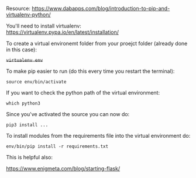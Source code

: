 Resource: https://www.dabapps.com/blog/introduction-to-pip-and-virtualenv-python/

You'll need to install virtualenv: https://virtualenv.pypa.io/en/latest/installation/


To create a virtual environemt folder from your proejct folder (already done in this case):

~~`virtualenv env`~~

To make pip easier to run (do this every time you restart the terminal):

`source env/bin/activate`

If you want to check the python path of the virtual environment:

`which python3`

Since you've activated the source you can now do:

`pip3 install ...`

To install modules from the requirements file into the virtual environment do:

`env/bin/pip install -r requirements.txt`

This is helpful also:

https://www.enigmeta.com/blog/starting-flask/

